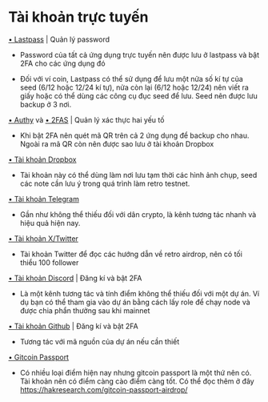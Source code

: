 # Tài khoản trực tuyến

[• Lastpass](https://lastpass.com/)<base target="_blank"> | Quản lý password

   - Password của tất cả ứng dụng trực tuyến nên được lưu ở lastpass và bật 2FA cho các ứng dụng đó 
   
   - Đối với ví coin, Lastpass có thể sử dụng để lưu một nửa số kí tự của seed (6/12 hoặc 12/24 kí tự), nửa còn lại (6/12 hoặc 12/24) nên viết ra giấy hoặc có thể dùng các công cụ đục seed để lưu. Seed nên được lưu backup ở 3 nơi.

[• Authy](https://authy.com/)<base target="_blank"> và [• 2FAS](https://2fas.com/)<base target="_blank"> | Quản lý xác thực hai yếu tố 

   - Khi bật 2FA nên quét mã QR trên cả 2 ứng dụng để backup cho nhau. Ngoài ra mã QR còn nên được sao lưu ở tài khoản Dropbox 

[• Tài khoản Dropbox](https://drop.com/)<base target="_blank">

   - Tài khoản này có thể dùng làm nơi lưu tạm thời các hình ảnh chụp, seed các note cần lưu ý trong quá trình làm retro testnet.

[• Tài khoản Telegram](https://telegram.org/)<base target="_blank">

   - Gần như không thể thiếu đối với dân crypto, là kênh tương tác nhanh và hiệu quả hiện nay.

[• Tài khoản X/Twitter](https://x.com/)<base target="_blank">

   - Tài khoản Twitter để đọc các hướng dẫn về retro airdrop, nên có tối thiểu 100 follower

[• Tài khoản Discord](https://discord.com/)<base target="_blank"> | Đăng kí và bật 2FA

   - Là một kênh tương tác và tính điểm không thể thiếu đối với một dự án. Ví dụ bạn có thể tham gia vào dự án bằng cách lấy role để chạy node và được chia phẩn thưởng sau khi mainnet

[• Tài khoản Github](https://github.com/)<base target="_blank"> | Đăng kí và bật 2FA
   
   - Tương tác với mã nguồn của dự án nếu cần thiết

[• Gitcoin Passport](https://www.gitcoin.co/)<base target="_blank">

   - Có nhiều loại điểm hiện nay nhưng gitcoin passport là một thứ nên có. Tài khoản nên có điểm càng cào điểm càng tốt. Có thể đọc thêm ở đây https://hakresearch.com/gitcoin-passport-airdrop/
